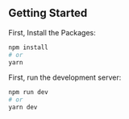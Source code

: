## Getting Started

First, Install the Packages:

```bash
npm install
# or
yarn

```

First, run the development server:

```bash
npm run dev
# or
yarn dev

```

